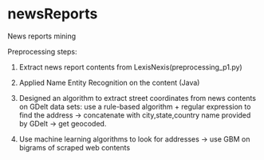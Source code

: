 # newsReports
News reports mining

Preprocessing steps:
  1. Extract news report contents from LexisNexis(preprocessing_p1.py)
  2. Applied Name Entity Recognition on the content (Java)
  3. Designed an algorithm to extract street coordinates from news contents on GDelt data sets:
          use a rule-based algorithm + regular expression to find the address -> concatenate with city,state,country name provided by GDelt -> get geocoded. 

  4. Use machine learning algorithms to look for addresses -> use GBM on bigrams of scraped web contents



  
  

